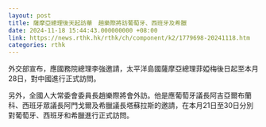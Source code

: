 ```yaml
---
layout: post
title: 薩摩亞總理後天起訪華　趙樂際將訪葡萄牙、西班牙及希臘
date: 2024-11-18 15:44:43.000000000 +08:00
link: https://news.rthk.hk/rthk/ch/component/k2/1779698-20241118.htm
categories: rthk
---
```


外交部宣布，應國務院總理李強邀請，太平洋島國薩摩亞總理菲婭梅後日起至本月28日，對中國進行正式訪問。

另外，全國人大常委會委員長趙樂際將會外訪。他是應葡萄牙議長阿吉亞爾布蘭科、西班牙眾議長阿門戈爾及希臘議長塔蘇拉斯的邀請，在本月21日至30日分別對葡萄牙、西班牙和希臘進行正式訪問。
　
